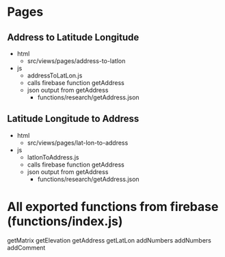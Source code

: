 # Pages
## Address to Latitude Longitude
- html
  - src/views/pages/address-to-latlon
- js
  - addressToLatLon.js
  - calls firebase function getAddress
  - json output from getAddress
    - functions/research/getAddress.json
## Latitude Longitude to Address
- html
  - src/views/pages/lat-lon-to-address
- js
  - latlonToAddress.js
  - calls firebase function getAddress
  - json output from getAddress
    - functions/research/getAddress.json


# All exported functions from firebase (functions/index.js)
getMatrix
getElevation
getAddress
getLatLon
addNumbers
addNumbers
addComment